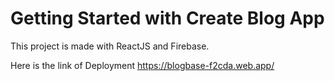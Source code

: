 # Getting Started with Create Blog App

This project is made with ReactJS and Firebase.

Here is the link of Deployment https://blogbase-f2cda.web.app/
